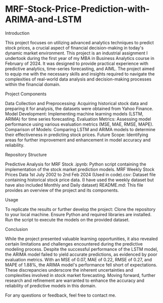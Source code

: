 # MRF-Stock-Price-Prediction-with-ARIMA-and-LSTM

Introduction

This project focuses on utilizing advanced analytics techniques to predict stock prices, a crucial aspect of financial decision-making in today's dynamic market environment. This project is an industrial assignment I undertook during the first year of my MBA in Business Analytics course in February of 2024. It was designed to provide practical experience with predictive analytics, time-series forecasting, and AIML. The project aimed to equip me with the necessary skills and insights required to navigate the complexities of real-world data analysis and decision-making processes within the financial domain.

Project Components

Data Collection and Preprocessing: Acquiring historical stock data and preparing it for analysis, the datasets were obtained from Yahoo Finance.
Model Development: Implementing machine learning models (LSTM, ARIMA) for time series forecasting.
Evaluation Metrics: Assessing model performance using various evaluation metrics (MSE, MAE, RMSE, MAPE).
Comparison of Models: Comparing LSTM and ARIMA models to determine their effectiveness in predicting stock prices.
Future Scope: Identifying areas for further improvement and enhancement in model accuracy and reliability.


Repository Structure

Predictive Analysis for MRF Stock .ipynb: Python script containing the implementation of the stock market prediction models.
MRF Weekly Stock Prices Data 1st July 2002 to 2nd Feb 2024 (Used in code).csv: Dataset file containing historical stock price data. (I have used the weekly dataset but have also included Monthly and Daily dataset)
README.md: This file provides an overview of the project and its components.

Usage

To replicate the results or further develop the project:
Clone the repository to your local machine.
Ensure Python and required libraries are installed.
Run the script to execute the models on the provided dataset.

Conclusion

While the project presented valuable learning opportunities, it also revealed certain limitations and challenges encountered during the predictive modeling process. Despite the successful performance of the LSTM model, the ARIMA model failed to yield accurate predictions, as evidenced by poor evaluation metrics. With an MSE of 0.07, MAE of 0.22, RMSE of 0.27, and MAPE of 1.88%, the ARIMA model's performance fell short of expectations. These discrepancies underscore the inherent uncertainties and complexities involved in stock market forecasting. Moving forward, further research and refinement are warranted to enhance the accuracy and reliability of predictive models in this domain.

For any questions or feedback, feel free to contact me.
